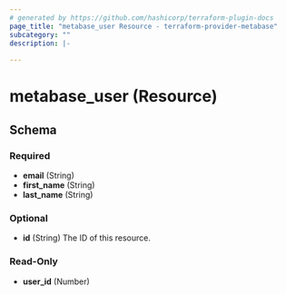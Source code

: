 ```yaml
---
# generated by https://github.com/hashicorp/terraform-plugin-docs
page_title: "metabase_user Resource - terraform-provider-metabase"
subcategory: ""
description: |-
  
---
```


# metabase_user (Resource)





<!-- schema generated by tfplugindocs -->
## Schema

### Required

- **email** (String)
- **first_name** (String)
- **last_name** (String)

### Optional

- **id** (String) The ID of this resource.

### Read-Only

- **user_id** (Number)


